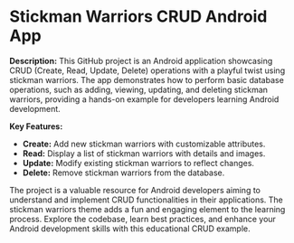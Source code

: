 # Stickman Warriors CRUD Android App

**Description:**
This GitHub project is an Android application showcasing CRUD (Create, Read, Update, Delete) operations with a playful twist using stickman warriors. The app demonstrates how to perform basic database operations, such as adding, viewing, updating, and deleting stickman warriors, providing a hands-on example for developers learning Android development.

**Key Features:**
- **Create:** Add new stickman warriors with customizable attributes.
- **Read:** Display a list of stickman warriors with details and images.
- **Update:** Modify existing stickman warriors to reflect changes.
- **Delete:** Remove stickman warriors from the database.

The project is a valuable resource for Android developers aiming to understand and implement CRUD functionalities in their applications. The stickman warriors theme adds a fun and engaging element to the learning process. Explore the codebase, learn best practices, and enhance your Android development skills with this educational CRUD example.
